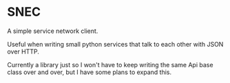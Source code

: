 
# SNEC
A simple service network client.

Useful when writing small python services that talk to each other with JSON
over HTTP.

Currently a library just so I won't have to keep writing the same Api base
class over and over, but I have some plans to expand this.

